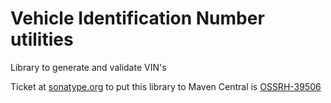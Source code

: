 # Vehicle Identification Number utilities

Library to generate and validate VIN's

Ticket at [sonatype.org](sonatype.org) to put this library to Maven Central is [OSSRH-39506](https://issues.sonatype.org/browse/OSSRH-39506)

